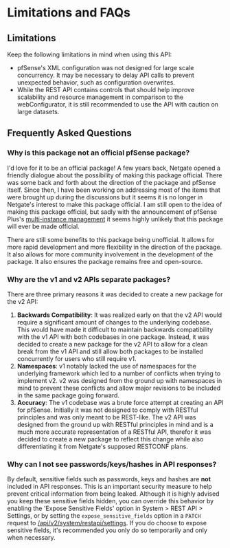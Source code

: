 # Limitations and FAQs

## Limitations

Keep the following limitations in mind when using this API:

- pfSense's XML configuration was not designed for large scale concurrency. It may be necessary to delay API calls to
  prevent unexpected behavior, such as configuration overwrites.
- While the REST API contains controls that should help improve scalability and resource management in comparison to 
  the webConfigurator, it is still recommended to use the API with caution on large datasets.

## Frequently Asked Questions

### Why is this package not an official pfSense package?

I'd love for it to be an official package! A few years back, Netgate opened a friendly dialogue about the
possibility of making this package official. There was some back and forth about the direction of the package and pfSense
itself. Since then, I have been working on addressing most of the items that were brought up during the discussions but
it seems it is no longer in Netgate's interest to make this package official. I am still open to the idea of making this
package official, but sadly with the announcement of pfSense Plus's [multi-instance management](https://www.netgate.com/multi-instance-management-pfsense-plus)
it seems highly unlikely that this package will ever be made official.

There are still some benefits to this package being unofficial. It allows for more rapid development and
more flexibility in the direction of the package. It also allows for more community involvement in the development of the
package. It also ensures the package remains free and open-source.

### Why are the v1 and v2 APIs separate packages?

There are three primary reasons it was decided to create a new package for the v2 API:

1. **Backwards Compatibility**: It was realized early on that the v2 API would require a significant amount of changes to
the underlying codebase. This would have made it difficult to maintain backwards compatibility with the v1 API with both 
codebases in one package. Instead, it was decided to create a new package for the v2 API to allow for a clean break from
the v1 API and still allow both packages to be installed concurrently for users who still require v1.
2. **Namespaces**: v1 notably lacked the use of namespaces for the underlying framework which led to a number of conflicts
when trying to implement v2. v2 was designed from the ground up with namespaces in mind to prevent these conflicts and
allow major revisions to be included in the same package going forward.
3. **Accuracy**: The v1 codebase was a brute force attempt at creating an API for pfSense. Initially it was not 
designed to comply with RESTful principles and was only meant to be REST-like. The v2 API was designed from the ground
up with RESTful principles in mind and is a much more accurate representation of a RESTful API, therefor it was decided 
to create a new package to reflect this change while also differentiating it from Netgate's supposed RESTCONF plans.

### Why can I not see passwords/keys/hashes in API responses?

By default, sensitive fields such as passwords, keys and hashes are **not** included in API responses. This is an important
security measure to help prevent critical information from being leaked. Although it is highly advised you keep these
sensitive fields hidden, you can override this behavior by enabling the 'Expose Sensitive Fields' option in 
System > REST API > Settings, or by setting the `expose_sensitive_fields` option in a `PATCH` request to 
[/api/v2/system/restapi/settings](https://pfrest.org/api-docs/#/SYSTEM/patchSystemRESTAPISettingsEndpoint).
If you do choose to expose sensitive fields, it's recommended you only do so temporarily and only when necessary.